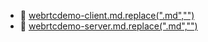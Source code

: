 * 📄 [webrtcdemo-client.md.replace(".md","")](webrtcdemo-client.md)
* 📄 [webrtcdemo-server.md.replace(".md","")](webrtcdemo-server.md)
